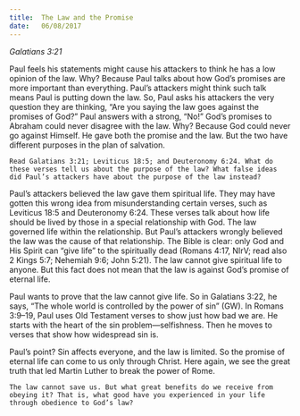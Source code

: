 ```yaml
---
title:  The Law and the Promise
date:   06/08/2017
---
```


_Galatians 3:21_

Paul feels his statements might cause his attackers to think he has a low opinion of the law. Why? Because Paul talks about how God’s promises are more important than everything. Paul’s attackers might think such talk means Paul is putting down the law. So, Paul asks his attackers the very question they are thinking, “Are you saying the law goes against the promises of God?” Paul answers with a strong, “No!” God’s promises to Abraham could never disagree with the law. Why? Because God could never go against Himself. He gave both the promise and the law. But the two have different purposes in the plan of salvation.

`Read Galatians 3:21; Leviticus 18:5; and Deuteronomy 6:24. What do these verses tell us about the purpose of the law? What false ideas did Paul’s attackers have about the purpose of the law instead?`

Paul’s attackers believed the law gave them spiritual life. They may have gotten this wrong idea from misunderstanding certain verses, such as Leviticus 18:5 and Deuteronomy 6:24. These verses talk about how life should be lived by those in a special relationship with God. The law governed life within the relationship. But Paul’s attackers wrongly believed the law was the cause of that relationship. The Bible is clear: only God and His Spirit can “give life” to the spiritually dead (Romans 4:17, NIrV; read also 2 Kings 5:7; Nehemiah 9:6; John 5:21). The law cannot give spiritual life to anyone. But this fact does not mean that the law is against God’s promise of eternal life.

Paul wants to prove that the law cannot give life. So in Galatians 3:22, he says, “The whole world is controlled by the power of sin” (GW). In Romans 3:9–19, Paul uses Old Testament verses to show just how bad we are. He starts with the heart of the sin problem—selfishness. Then he moves to verses that show how widespread sin is.

Paul’s point? Sin affects everyone, and the law is limited. So the promise of eternal life can come to us only through Christ. Here again, we see the great truth that led Martin Luther to break the power of Rome.

`The law cannot save us. But what great benefits do we receive from obeying it? That is, what good have you experienced in your life through obedience to God’s law?`
